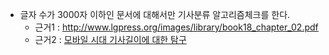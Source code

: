 
* 글자 수가 3000자 이하인 문서에 대해서만 기사분류 알고리즘체크를 한다. 
    * 근거1 : <u> http://www.lgpress.org/images/library/book18_chapter_02.pdf </u>
    * 근거2 : [모바일 시대 기사길이에 대한 탐구](https://m.chosun.com/svc/article.html?sname=news&contid=2017013100463#Redyho)
